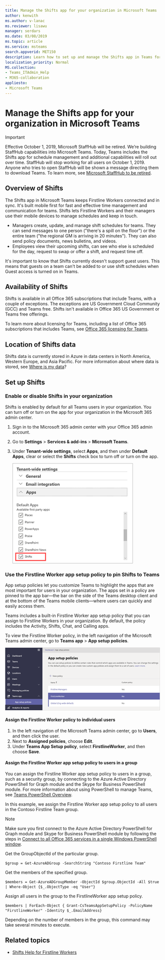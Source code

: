 ```yaml
---
title: Manage the Shifts app for your organization in Microsoft Teams
author: kenwith
ms.author: v-lanac
ms.reviewer: lisawu
manager: serdars
ms.date: 03/08/2019
ms.topic: article
ms.service: msteams
search.appverid: MET150
description: Learn how to set up and manage the Shifts app in Teams for Firstline Workers in your organization.
localization_priority: Normal
MS.collection: 
- Teams_ITAdmin_Help
- M365-collaboration
appliesto: 
- Microsoft Teams
---
```


# Manage the Shifts app for your organization in Microsoft Teams

> [!IMPORTANT]
> Effective October 1, 2019, Microsoft StaffHub will be retired. We’re building StaffHub capabilities into Microsoft Teams. Today, Teams includes the Shifts app for schedule management and additional capabilities will roll out over time. StaffHub will stop working for all users on October 1, 2019. Anyone who tries to open StaffHub will be shown a message directing them to download Teams. To learn more, see [Microsoft StaffHub to be retired](microsoft-staffhub-to-be-retired.md).  

## Overview of Shifts
The Shifts app in Microsoft Teams keeps Firstline Workers connected and in sync. It's built mobile first for fast and effective time management and communication for teams. Shifts lets Firstline Workers and their managers use their mobile devices to manage schedules and keep in touch. 

- Managers create, update, and manage shift schedules for teams. They can send messages to one person ("there's a spill on the floor") or the entire team ("the regional GM is arriving in 20 minutes"). They can also send policy documents, news bulletins, and videos. 
- Employees view their upcoming shifts, can see who else is scheduled for the day, request to swap or offer a shift, and request time off. 

It's important to know that Shifts currently doesn't support guest users. This means that guests on a team can't be added to or use shift schedules when Guest access is turned on in Teams. 

## Availability of Shifts

Shifts is available in all Office 365 subscriptions that include Teams, with a couple of exceptions. The exceptions are US Government Cloud Community (GCC) and Teams free. Shifts isn't available in Office 365 US Government or Teams free offerings.

To learn more about licensing for Teams, including a list of Office 365 subscriptions that includes Teams, see [Office 365 licensing for Teams](../../Office-365-licensing.md).

## Location of Shifts data

Shifts data is currently stored in Azure in data centers in North America, Western Europe, and Asia Pacific. For more information about where data is stored, see [Where is my data](http://o365datacentermap.azurewebsites.net/)?

## Set up Shifts

### Enable or disable Shifts in your organization

Shifts is enabled by default for all Teams users in your organization. You can turn off or turn on the app for your organization in the Microsoft 365 admin center.

1. Sign in to the Microsoft 365 admin center with your Office 365 admin account.
2. Go to **Settings** > **Services & add-ins** > **Microsoft Teams**. 
3. Under **Tenant-wide settings**, select **Apps**, and then under **Default Apps**, clear or select the **Shifts** check box to turn off or turn on the app. 

    ![Screen shot of the Default Apps section](../../media/firstline-worker-enable-disable-shifts.png "Screen shot of the Default Apps section in the Microsoft 365 admin center, showing the list of apps, including the Shifts app")

### Use the Firstline Worker app setup policy to pin Shifts to Teams

App setup policies let you customize Teams to highlight the apps that are most important for users in your organization. The apps set in a policy are pinned to the app bar&mdash;the bar on the side of the Teams desktop client and at the bottom of the Teams mobile clients&mdash;where users can quickly and easily access them. 
 
Teams includes a built-in Firstline Worker app setup policy that you can assign to Firstline Workers in your organization. By default, the policy includes the Activity, Shifts, Chat, and Calling apps. 

To view the Firstline Worker policy, in the left navigation of the Microsoft Teams admin center, go to **Teams app** > **App setup policies**.

![Screen shot of the Firstline Worker app setup policy in the Microsoft Teams admin center](../../media/firstline-worker-app-setup-policy.png "Screen shot of the Firstline Worker app setup policy in the Microsoft Teams admin center")

#### Assign the Firstline Worker policy to individual users

1. In the left navigation of the Microsoft Teams admin center, go to **Users**, and then click the user.
2. Next to **Assigned policies**, choose **Edit**.
3. Under **Teams App Setup policy**, select **FirstlineWorker**, and then choose **Save**.

#### Assign the Firstline Worker app setup policy to users in a group

You can assign the Firstline Worker app setup policy to users in a group, such as a security group, by connecting to the Azure Active Directory PowerShell for Graph module and the Skype for Business PowerShell module. For more information about using PowerShell to manage Teams, see [Teams PowerShell Overview](../../teams-powershell-overview.md).

In this example, we assign the Firstline Worker app setup policy to all users in the Contoso Firstline Team group.

> [!NOTE]
> Make sure you first connect to the Azure Active Directory PowerShell for Graph module and Skype for Business PowerShell module by following the steps in [Connect to all Office 365 services in a single Windows PowerShell window](https://docs.microsoft.com/office365/enterprise/powershell/connect-to-all-office-365-services-in-a-single-windows-powershell-window).

Get the GroupObjectId of the particular group.
```
$group = Get-AzureADGroup -SearchString "Contoso Firstline Team"
```
Get the members of the specified group.
```
$members = Get-AzureADGroupMember -ObjectId $group.ObjectId -All $true | Where-Object {$_.ObjectType -eq "User"}
```
Assign all users in the group to the FirstlineWorker app setup policy.
```
$members | ForEach-Object { Grant-CsTeamsAppSetupPolicy -PolicyName "FirstlineWorker" -Identity $_.EmailAddress}
``` 
Depending on the number of members in the group, this command may take several minutes to execute.

## Related topics
- [Shifts Help for Firstline Workers](https://support.office.com/article/apps-and-services-cc1fba57-9900-4634-8306-2360a40c665b)
